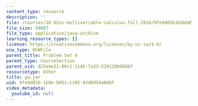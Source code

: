 ```yaml
---
content_type: resource
description: ''
file: /courses/18-02sc-multivariable-calculus-fall-2010/9fe9d85b1b9eb851c10583d6954a046f_go.jar
file_size: 59807
file_type: application/java-archive
learning_resource_types: []
license: https://creativecommons.org/licenses/by-nc-sa/4.0/
ocw_type: OCWFile
parent_title: Problem Set 4
parent_type: CourseSection
parent_uid: d25e4e51-80c1-1145-7a33-520120b986bf
resourcetype: Other
title: go.jar
uid: 9fe9d85b-1b9e-b851-c105-83d6954a046f
video_metadata:
  youtube_id: null
---
```

